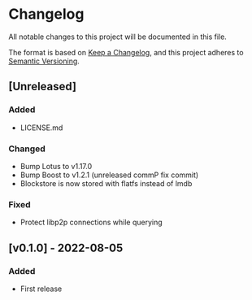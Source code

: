 # Changelog
All notable changes to this project will be documented in this file.

The format is based on [Keep a Changelog](https://keepachangelog.com/en/1.0.0/),
and this project adheres to [Semantic Versioning](https://semver.org/spec/v2.0.0.html).

## [Unreleased]
### Added
- LICENSE.md

### Changed
- Bump Lotus to v1.17.0
- Bump Boost to v1.2.1 (unreleased commP fix commit)
- Blockstore is now stored with flatfs instead of lmdb

### Fixed
- Protect libp2p connections while querying

## [v0.1.0] - 2022-08-05
### Added
- First release
